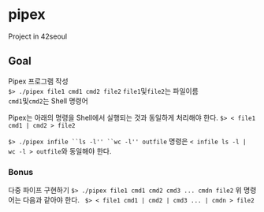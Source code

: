 # pipex
Project in 42seoul

## Goal
Pipex 프로그램 작성   
```$> ./pipex file1 cmd1 cmd2 file2```
```file1```및```file2```는 파일이름   
```cmd1```및```cmd2```는 Shell 명령어

Pipex는 아래의 명령을 Shell에서 실행되는 것과 동일하게 처리해야 한다.
```$> < file1 cmd1 | cmd2 > file2```

```$> ./pipex infile ``ls -l'' ``wc -l'' outfile``` 명령은 ```< infile ls -l | wc -l > outfile```와 동일해야 한다.

### Bonus
다중 파이프 구현하기
```$> ./pipex file1 cmd1 cmd2 cmd3 ... cmdn file2```
위 명령어는 다음과 같아야 한다.
``` $> < file1 cmd1 | cmd2 | cmd3 ... | cmdn > file2```
